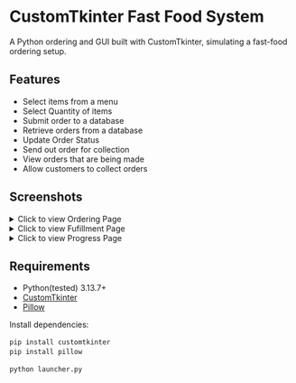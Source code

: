 # CustomTkinter Fast Food System

A Python ordering and  GUI built with CustomTkinter, simulating a fast-food ordering setup.

## Features
- Select items from a menu
- Select Quantity of items
- Submit order to a database
- Retrieve orders from a database
- Update Order Status
- Send out order for collection
- View orders that are being made
- Allow customers to collect orders

## Screenshots

<details>
<summary>Click to view Ordering Page</summary>

### Order Page
![Order Page](screenshots/order.png)
</details>

<details>
<summary>Click to view Fufillment Page</summary>

### Fulfillment Page
![Fulfillment Page](screenshots/fufillment.png)
</details>

<details>
<summary>Click to view Progress Page</summary>

### Progress Page
![Progress Page](screenshots/progress.png)

</details>

## Requirements
- Python(tested) 3.13.7+
- [CustomTkinter](https://github.com/TomSchimansky/CustomTkinter)
- [Pillow](https://github.com/python-pillow/Pillow)

Install dependencies:
```bash
pip install customtkinter
pip install pillow
```
```bash
python launcher.py
```

